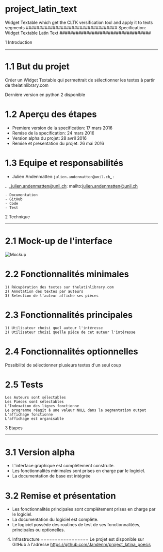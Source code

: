 # project_latin_text
Widget Textable which get the CLTK versification tool and apply it to texts segments
##################################
Specification: Widget Textable Latin Text
##################################



1 Introduction
**************


1.1 But du projet
=================
Créer un Widget Textable qui permettrait de sélectionner les textes à partir de thelatinlibrary.com

Dernière version en python 2 disponible


1.2 Aperçu des étapes
=====================
* Premiere version de la specification: 17 mars 2016
* Remise de la specification: 24 mars 2016
* Version alpha du projet:  28 avril 2016
* Remise et presentation du projet:  26 mai 2016

1.3 Equipe et responsabilités
==============================

* Julien Andenmatten `julien.andenmatten@unil.ch`_ :

.. _julien.andenmatten@unil.ch: mailto:julien.andenmatten@unil.ch

    - Documentation
    - GitHub
    - Code
    - Test



2 Technique
************


2.1 Mock-up de l'interface
==========================
![Mockup](https://cloud.githubusercontent.com/assets/17759898/14255359/ffc2ac5c-fa93-11e5-9798-0003284a5737.png)

2.2 Fonctionnalités minimales
=============================
    1) Récupération des textes sur thelatinlibrary.com
    2) Annotation des textes par auteurs
    3) Selection de l'auteur affiche ses pièces

2.3 Fonctionnalités principales
===============================
    1) Utilisateur choisi quel auteur l'intéresse
    2) Utilisateur choisi quelle pièce de cet auteur l'intéresse

2.4 Fonctionnalités optionnelles
===============================
Possibilité de sélectionner plusieurs textes d'un seul coup


2.5 Tests
=========
    Les Auteurs sont sélectables
    Les Pièces sont sélectables
    L'Indexation des lignes fonctionne
    Le programme réagit à une valeur NULL dans la segmentation output
    L'affichage fonctionne
    L'affichage est organisable


3 Etapes
*********



3.1 Version alpha
=================
* L'interface graphique est complétement construite.
* Les fonctionnalités minimales sont prises en charge par le logiciel.
* La documentation de base est intégrée


3.2 Remise et présentation
==========================
* Les fonctionnalités principales sont complétement prises en charge par le logiciel.
* La documentation du logiciel est complète.
* Le logiciel possède des routines de test de ses fonctionnalitées, principales ou optionelles.


4. Infrastructure
=================
Le projet est disponible sur GitHub à l'adresse https://github.com/Jandenm/project_latina_poesis
